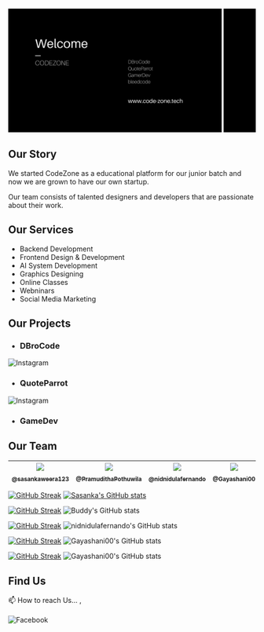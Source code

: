 [<img src="https://github.com/CodeZoneTech/.github/blob/main/codezone.png" alt="codezoneimg">](https://code-zone.tech/)

## Our Story

We started CodeZone as a educational platform for our junior batch and now we are grown to have our own startup.

Our team consists of talented designers and developers that are passionate about their work.

## Our Services

- Backend Development
- Frontend Design & Development
- AI System Development
- Graphics Designing
- Online Classes
- Webninars
- Social Media Marketing

## Our Projects

- ### DBroCode 
<a href="https://www.instagram.com/d_bro_code/">
  <img align="left" alt="Instagram" width="120px" src="https://img.shields.io/badge/Instagram-E4405F?style=for-the-badge&logo=instagram&logoColor=white" />
</a> </br>

- ### QuoteParrot
<a href="https://www.instagram.com/quote_codezone/">
  <img align="left" alt="Instagram" width="120px" src="https://img.shields.io/badge/Instagram-E4405F?style=for-the-badge&logo=instagram&logoColor=white" />
</a> </br>

- ### GameDev


## Our Team

| [<img  src="https://github.com/sasankaweera123.png?size=115" width="115"><br><sub>@sasankaweera123</sub>](https://github.com/sasankaweera123) | [<img  src="https://github.com/PramudithaPothuwila.png?size=115" width="115"><br><sub>@PramudithaPothuwila</sub>](https://github.com/PramudithaPothuwila) | [<img  src="https://github.com/nidnidulafernando.png?size=115" width="115"><br><sub>@nidnidulafernando</sub>](https://github.com/nidnidulafernando) | [<img src="https://github.com/Gayashani00.png?size=250" width="115"><br><sub>@Gayashani00</sub>](https://github.com/Gayashani00) |  [<img src="https://github.com/PavinduC.png?size=250" width="115"><br><sub>@PavinduC</sub>](https://github.com/PavinduC) |
| :---------------------------------------------------------------------------------------------------------------------: | :----------------------------------------------------------------------------------------------------------------------------------: | :-------------------------------------------------------------------------------------------------------------------: |:-------------------------------------------------------------------------------------------------------------------: |:-------------------------------------------------------------------------------------------------------------------: |

[![GitHub Streak](http://github-readme-streak-stats.herokuapp.com?user=sasankaweera123&theme=dark&background=000000)](https://git.io/streak-stats)
[![Sasanka's GitHub stats](https://github-readme-stats.vercel.app/api?username=sasankaweera123&show_icons=true&theme=tokyonight)]((https://github.com/anuraghazra/github-readme-stats))

[![GitHub Streak](http://github-readme-streak-stats.herokuapp.com?user=PramudithaPothuwila&theme=dark&background=000000)](https://git.io/streak-stats)
![Buddy's GitHub stats](https://github-readme-stats.vercel.app/api?username=PramudithaPothuwila&show_icons=true&theme=radical)

[![GitHub Streak](http://github-readme-streak-stats.herokuapp.com?user=nidnidulafernando&theme=dark&background=000000)](https://git.io/streak-stats)
![nidnidulafernando's GitHub stats](https://github-readme-stats.vercel.app/api?username=nidnidulafernando&show_icons=true&theme=cobalt)

[![GitHub Streak](http://github-readme-streak-stats.herokuapp.com?user=Gayashani00&theme=dark&background=000000)](https://git.io/streak-stats)
![Gayashani00's GitHub stats](https://github-readme-stats.vercel.app/api?username=Gayashani00&show_icons=true&theme=dracula)

[![GitHub Streak](http://github-readme-streak-stats.herokuapp.com?user=PavinduC&theme=dark&background=000000)](https://git.io/streak-stats)
![Gayashani00's GitHub stats](https://github-readme-stats.vercel.app/api?username=PavinduC&show_icons=true&theme=dracula)

## Find Us

📫 How to reach Us... , </br></br>
<a href="https://www.facebook.com/codezonetech/">
  <img align="left" alt="Facebook" width="120px" src="https://img.shields.io/badge/Facebook-1877F2?style=for-the-badge&logo=facebook&logoColor=white" />
</a>
